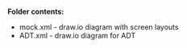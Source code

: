 **Folder contents:**
- mock.xml - draw.io diagram with screen layouts
- ADT.xml - draw.io diagram for ADT
